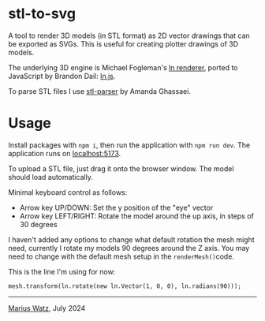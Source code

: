 # stl-to-svg

A tool to render 3D models (in STL format) as 2D vector drawings that can be exported as SVGs. This is useful for creating plotter drawings of 3D models.

The underlying 3D engine is Michael Fogleman's [ln renderer](https://github.com/fogleman/ln), ported to JavaScript by Brandon Dail: [ln.js](https://github.com/aweary/ln.js).

To parse STL files I use [stl-parser](https://github.com/amandaghassaei/stl-parser) by Amanda Ghassaei.

# Usage

Install packages with `npm i`, then run the application with `npm run dev`. The application runs on [localhost:5173](http://localhost:5173/).

To upload a STL file, just drag it onto the browser window. The model should load automatically.

Minimal keyboard control as follows:

- Arrow key UP/DOWN: Set the y position of the "eye" vector
- Arrow key LEFT/RIGHT: Rotate the model around the up axis, in steps of 30 degrees

I haven't added any options to change what default rotation the mesh might need, currently I rotate my models 90 degrees around the Z axis. You may need to change with the default mesh setup in the `renderMesh()`code.

This is the line I'm using for now:

`mesh.transform(ln.rotate(new ln.Vector(1, 0, 0), ln.radians(90)));`

---

[Marius Watz](https://mariuswatz.com), July 2024
